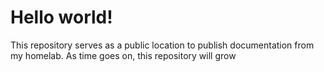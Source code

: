 # Hello world!
<p>This repository serves as a public location to publish documentation from my homelab. As time goes on, this repository will grow</p>